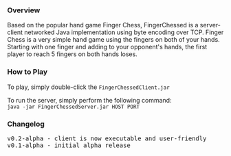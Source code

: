 <h3>Overview</h3>
Based on the popular hand game Finger Chess, FingerChessed is a server-client networked Java implementation using byte encoding over TCP. Finger Chess is a very simple hand game using the fingers on both of your hands. Starting with one finger and adding to your opponent's hands, the first player to reach 5 fingers on both hands loses.

<h3>How to Play</h3>
To play, simply double-click the <code>FingerChessedClient.jar</code>

To run the server, simply perform the following command:<br>
<code>java -jar FingerChessedServer.jar HOST PORT</code>

<h3>Changelog</h3>
<pre>v0.2-alpha - client is now executable and user-friendly
v0.1-alpha - initial alpha release</pre>
